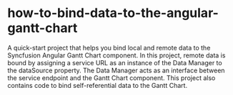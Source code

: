 # how-to-bind-data-to-the-angular-gantt-chart
A quick-start project that helps you bind local and remote data to the Syncfusion Angular Gantt Chart component. In this project, remote data is bound by assigning a service URL as an instance of the Data Manager to the dataSource property. The Data Manager acts as an interface between the service endpoint and the Gantt Chart component. This project also contains code to bind self-referential data to the Gantt Chart.
